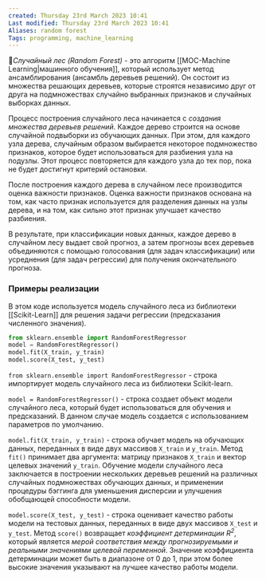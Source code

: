 ```yaml
---
created: Thursday 23rd March 2023 10:41
Last modified: Thursday 23rd March 2023 10:41
Aliases: random forest
Tags: programming, machine_learning
---
```



📌*Случайный лес (Random Forest)* - это алгоритм [[MOC-Machine Learning|машинного обучения]], который использует метод ансамблирования (ансамбль деревьев решений). Он состоит из множества решающих деревьев, которые строятся независимо друг от друга на подмножествах случайно выбранных признаков и случайных выборках данных.

Процесс построения случайного леса начинается с *создания множества деревьев решений*. Каждое дерево строится на основе случайной подвыборки из обучающих данных. При этом, для каждого узла дерева, случайным образом выбирается некоторое подмножество признаков, которое будет использоваться для разбиения узла на подузлы. Этот процесс повторяется для каждого узла до тех пор, пока не будет достигнут критерий остановки.

После построения каждого дерева в случайном лесе производится оценка важности признаков. Оценка важности признаков основана на том, как часто признак используется для разделения данных на узлы дерева, и на том, как сильно этот признак улучшает качество разбиения.

В результате, при классификации новых данных, каждое дерево в случайном лесу выдает свой прогноз, а затем прогнозы всех деревьев объединяются с помощью голосования (для задач классификации) или усреднения (для задач регрессии) для получения окончательного прогноза.

### Примеры реализации
В этом коде используется модель случайного леса из библиотеки [[Scikit-Learn]] для решения задачи регрессии (предсказания численного значения).

```python
from sklearn.ensemble import RandomForestRegressor
model = RandomForestRegressor()
model.fit(X_train, y_train)
model.score(X_test, y_test)
```

`from sklearn.ensemble import RandomForestRegressor` - строка импортирует модель случайного леса из библиотеки Scikit-learn.

`model = RandomForestRegressor()` - строка создает объект модели случайного леса, который будет использоваться для обучения и предсказаний. В данном случае модель создается с использованием параметров по умолчанию.

`model.fit(X_train, y_train)` - строка обучает модель на обучающих данных, переданных в виде двух массивов `X_train` и `y_train`. Метод `fit()` принимает два аргумента: матрицу признаков `X_train` и вектор целевых значений `y_train`. Обучение модели случайного леса заключается в построении нескольких деревьев решений на различных случайных подмножествах обучающих данных, и применении процедуры бэггинга для уменьшения дисперсии и улучшения обобщающей способности модели.

`model.score(X_test, y_test)` - строка оценивает качество работы модели на тестовых данных, переданных в виде двух массивов `X_test` и `y_test`. Метод `score()` возвращает *коэффициент детерминации $R^2$*, который является *мерой соответствия между прогнозируемыми и реальными значениями целевой переменной*. Значение коэффициента детерминации может быть в диапазоне от 0 до 1, при этом более высокие значения указывают на лучшее качество работы модели.